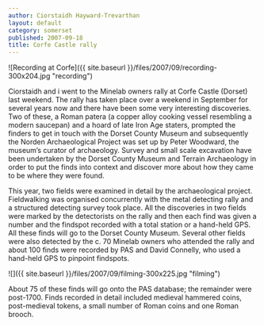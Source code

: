 ```yaml
---
author: Ciorstaidh Hayward-Trevarthan
layout: default
category: somerset
published: 2007-09-18
title: Corfe Castle rally
---
```



![Recording at Corfe]({{ site.baseurl }}/files/2007/09/recording-300x204.jpg "recording")

Ciorstaidh and i went to the Minelab owners rally at Corfe Castle (Dorset) last weekend. The rally has taken place over a weekend in September for several years now and there have been some very interesting discoveries. Two of these, a Roman patera (a copper alloy cooking vessel resembling a modern saucepan) and a hoard of late Iron Age staters, prompted the finders to get in touch with the Dorset County Museum and subsequently the Norden Archaeological Project was set up by Peter Woodward, the museum’s curator of archaeology. Survey and small scale excavation have been undertaken by the Dorset County Museum and Terrain Archaeology in order to put the finds into context and discover more about how they came to be where they were found.

This year, two fields were examined in detail by the archaeological project. Fieldwalking was organised concurrently with the metal detecting rally and a structured detecting survey took place. All the discoveries in two fields were marked by the detectorists on the rally and then each find was given a number and the findspot recorded with a total station or a hand-held GPS. All these finds will go to the Dorset County Museum. Several other fields were also detected by the c. 70 Minelab owners who attended the rally and about 100 finds were recorded by PAS and David Connelly, who used a hand-held GPS to pinpoint findspots.

![]({{ site.baseurl }}/files/2007/09/filming-300x225.jpg "filming")


About 75 of these finds will go onto the PAS database; the remainder were post-1700. Finds recorded in detail included medieval hammered coins, post-medieval tokens, a small number of Roman coins and one Roman brooch.
